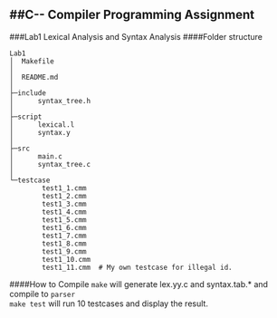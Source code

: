 ##C-- Compiler Programming Assignment
--------------------------------------------------------------
###Lab1 Lexical Analysis and Syntax Analysis
####Folder structure

    Lab1
    │  Makefile
    │  
    │  README.md
    │  
    ├─include
    │      syntax_tree.h
    │      
    ├─script
    │      lexical.l
    │      syntax.y
    │      
    ├─src
    │      main.c
    │      syntax_tree.c
    │      
    └─testcase
            test1_1.cmm
            test1_2.cmm
            test1_3.cmm
            test1_4.cmm
            test1_5.cmm
            test1_6.cmm
            test1_7.cmm
            test1_8.cmm
            test1_9.cmm
            test1_10.cmm
            test1_11.cmm  # My own testcase for illegal id.
####How to Compile
`make` will generate lex.yy.c and syntax.tab.* and compile to `parser`  
`make test` will run 10 testcases and display the result.
